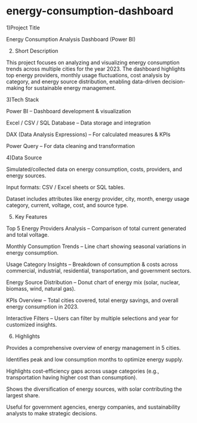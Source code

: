 # energy-consumption-dashboard
1)Project Title

Energy Consumption Analysis Dashboard (Power BI)

2) Short Description

This project focuses on analyzing and visualizing energy consumption trends across multiple cities for the year 2023. The dashboard highlights top energy providers, monthly usage fluctuations, cost analysis by category, and energy source distribution, enabling data-driven decision-making for sustainable energy management.

3)Tech Stack

Power BI – Dashboard development & visualization

Excel / CSV / SQL Database – Data storage and integration

DAX (Data Analysis Expressions) – For calculated measures & KPIs

Power Query – For data cleaning and transformation

4)Data Source

Simulated/collected data on energy consumption, costs, providers, and energy sources.

Input formats: CSV / Excel sheets or SQL tables.

Dataset includes attributes like energy provider, city, month, energy usage category, current, voltage, cost, and source type.

5) Key Features

Top 5 Energy Providers Analysis – Comparison of total current generated and total voltage.

Monthly Consumption Trends – Line chart showing seasonal variations in energy consumption.

Usage Category Insights – Breakdown of consumption & costs across commercial, industrial, residential, transportation, and government sectors.

Energy Source Distribution – Donut chart of energy mix (solar, nuclear, biomass, wind, natural gas).

KPIs Overview – Total cities covered, total energy savings, and overall energy consumption in 2023.

Interactive Filters – Users can filter by multiple selections and year for customized insights.

6) Highlights

Provides a comprehensive overview of energy management in 5 cities.

Identifies peak and low consumption months to optimize energy supply.

Highlights cost-efficiency gaps across usage categories (e.g., transportation having higher cost than consumption).

Shows the diversification of energy sources, with solar contributing the largest share.

Useful for government agencies, energy companies, and sustainability analysts to make strategic decisions.
